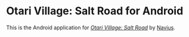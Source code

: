 # Otari Village: Salt Road for Android

This is the Android application for
[*Otari Village: Salt Road*](http://www.valley.ne.jp/%7Eotarivil/sio/)
by [Navius](http://us.navius.biz/).
